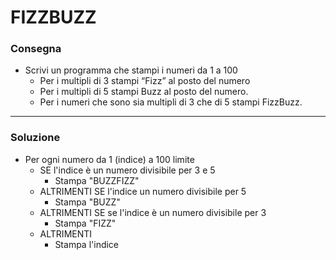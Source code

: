 # FIZZBUZZ


### Consegna 
- Scrivi un programma che stampi i numeri da 1 a 100
  - Per i multipli di 3 stampi “Fizz” al posto del numero
  - Per i multipli di 5 stampi Buzz al posto del numero.
  - Per i numeri che sono sia multipli di 3 che di 5 stampi FizzBuzz.

---


### Soluzione 

- Per ogni numero da 1 (indice) a 100 limite
  - SE l'indice è un numero divisibile per 3 e 5 
    - Stampa "BUZZFIZZ"
  - ALTRIMENTI SE l'indice un numero divisibile per 5 
    - Stampa "BUZZ"
  - ALTRIMENTI SE se l'indice è un numero divisibile per 3 
    - Stampa "FIZZ"
  - ALTRIMENTI 
    - Stampa l'indice 